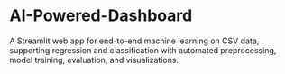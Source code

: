 # AI-Powered-Dashboard
A Streamlit web app for end-to-end machine learning on CSV data, supporting regression and classification with automated preprocessing, model training, evaluation, and visualizations.
